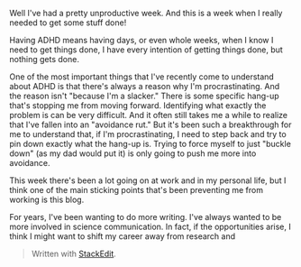 Well I've had a pretty unproductive week. And this is a week when I really needed to get some stuff done!

Having ADHD means having days, or even whole weeks, when I know I need to get things done, I have every intention of getting things done, but nothing gets done.

One of the most important things that I've recently come to understand about ADHD is that there's always a reason why I'm procrastinating. And the reason isn't "because I'm a slacker." There is some specific hang-up that's stopping me from moving forward. Identifying what exactly the problem is can be very difficult. And it often still takes me a while to realize that I've fallen into an "avoidance rut." But it's been such a breakthrough for me to understand that, if I'm procrastinating, I need to step back and try to pin down exactly what the hang-up is. Trying to force myself to just "buckle down" (as my dad would put it) is only going to push me more into avoidance.

This week there's been a lot going on at work and in my personal life, but I think one of the main sticking points that's been preventing me from working is this blog.

For years, I've been wanting to do more writing. I've always wanted to be more involved in science communication. In fact, if the opportunities arise, I think I might want to shift my career away from research and 



> Written with [StackEdit](https://stackedit.io/).
<!--stackedit_data:
eyJoaXN0b3J5IjpbNTQwNDkyNjQ2LDIxMTcwNjk5MjcsLTIzMT
MzMzAwMiw3NDE5Njk4NzddfQ==
-->